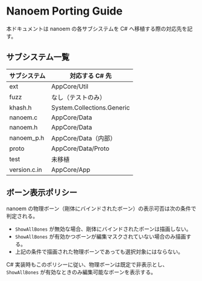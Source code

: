 # Nanoem Porting Guide

本ドキュメントは nanoem の各サブシステムを C# へ移植する際の対応先を記す。

## サブシステム一覧

| サブシステム | 対応する C# 先 |
|--------------|----------------|
| ext | AppCore/Util |
| fuzz | なし（テストのみ） |
| khash.h | System.Collections.Generic |
| nanoem.c | AppCore/Data |
| nanoem.h | AppCore/Data |
| nanoem_p.h | AppCore/Data（内部） |
| proto | AppCore/Data/Proto |
| test | 未移植 |
| version.c.in | AppCore/App |

## ボーン表示ポリシー

nanoem の物理ボーン（剛体にバインドされたボーン）の表示可否は次の条件で判定される。

- `ShowAllBones` が無効な場合、剛体にバインドされたボーンは描画しない。
- `ShowAllBones` が有効かつボーンが編集マスクされていない場合のみ描画する。
- 上記の条件で描画された物理ボーンであっても選択対象にはならない。

C# 実装時もこのポリシーに従い、物理ボーンは既定で非表示とし、`ShowAllBones` が有効なときのみ編集可能なボーンを表示する。

